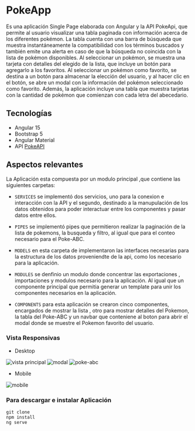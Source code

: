# PokeApp
Es una aplicación Single Page elaborada con Angular y la API PokeApi, que permite al usuario visualizar una tabla paginada con información acerca de los diferentes pokémon. La tabla cuenta con una barra de búsqueda que muestra instantáneamente la compatibilidad con los términos buscados y también emite una alerta en caso de que la búsqueda no coincida con la lista de pokémon disponibles. Al seleccionar un pokémon, se muestra una tarjeta con detalles del elegido de la lista, que incluye un botón para agregarlo a los favoritos. Al seleccionar un pokémon como favorito, se destina a un botón para almacenar la elección del usuario, y al hacer clic en el botón, se abre un modal con la información del pokémon seleccionado como favorito. Además, la aplicación incluye una tabla que muestra tarjetas con la cantidad de pokémon que comienzan con cada letra del abecedario.

## Tecnologías 
- Angular 15   
- Bootstrap 5   
- Angular Material  
- API [PokeAPI](https://pokeapi.co/)

## Aspectos relevantes 
 La Aplicación esta compuesta por un modulo principal ,que contiene las siguientes carpetas:
 
- `SERVICES` se implementó dos servicios, uno para la conexion e  interacción con la API y el segundo, destinado a la manupulación de los datos obtenidos para poder interactuar entre los componentes y pasar datos entre ellos.                                                                             
- `PIPES` se implementó pipes que permitieron realizar la paginación de la lista de pokemons, la busqueda  y filtro, al igual que para el conteo necesario para el Poke-ABC.

- `MODELS` en esta carpeta de implementaron las interfaces necesarias para la estructura de los datos proveniendte de la api, como los necesario para la aplicación.
- `MODULES` se denfinio un modulo donde concentrar las exportaciones , importaciones y modulos necesario para la aplicación. Al igual que un componente principal que permitia generar un template para unir los componentes necesarios en la aplicación. 
- `COMPONENTS` para esta aplicación se crearon cinco componentes, encargados de mostrar la lista , otro  para mostrar detalles del Pokemon, la tabla del Poke-ABC y un navbar que conteniene al boton para abrir el modal donde se muestre el Pokemon favorito del usuario. 


### Vista Responsivas

- Desktop 

![vista principal](https://github.com/vecarope/PokeAngular/blob/5cd384149d09053986da01c469ce46d61745d3e8/imagenes-vistas/Captura%20de%20Pantalla%202023-04-17%20a%20la(s)%2000.19.38.png)
![modal](https://github.com/vecarope/PokeAngular/blob/80fdcffdb9fadc2742e26c60d4315fa5745c0a50/imagenes-vistas/Captura%20de%20Pantalla%202023-04-17%20a%20la(s)%2000.20.12.png)
![poke-abc](https://github.com/vecarope/PokeAngular/blob/80fdcffdb9fadc2742e26c60d4315fa5745c0a50/imagenes-vistas/Captura%20de%20Pantalla%202023-04-17%20a%20la(s)%2000.20.23.png)

- Mobile

![mobile](https://github.com/vecarope/PokeAngular/blob/80fdcffdb9fadc2742e26c60d4315fa5745c0a50/imagenes-vistas/Captura%20de%20Pantalla%202023-04-17%20a%20la(s)%2000.21.35.png)

### Para descargar e instalar Aplicación
```
git clone
npm install
ng serve
```


